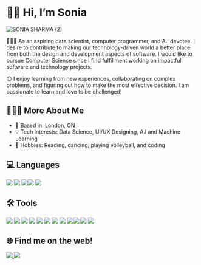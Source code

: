 # 👋🏽 Hi, I’m Sonia 
![SONIA SHARMA (2)](https://user-images.githubusercontent.com/71413895/186253846-0a7ac684-fdee-4ee9-af1a-02e22476d2f2.png)

👩🏽‍💻 As an aspiring data scientist, computer programmer, and A.I devotee. I desire to contribute to making our technology-driven world a better place from both the design and development aspects of software. I would like to pursue Computer Science since I find fulfillment working on impactful software and technology projects. 


😊 I enjoy learning from new experiences, collaborating on complex problems, and figuring out how to make the most effective decision. I am passionate to learn and love to be challenged!

## 🙋🏽‍♀️ More About Me
- 📍 Based in: London, ON
- 💡 Tech Interests: Data Science, UI/UX Designing, A.I and Machine Learning
- 👀  Hobbies: Reading, dancing, playing volleyball, and coding

## 💻 Languages 
<img src = "https://img.shields.io/badge/Python-3776AB?style=for-the-badge&logo=python&logoColor=white"> <img src = "https://img.shields.io/badge/Java-ED8B00?style=for-the-badge&logo=java&logoColor=white"> <img src = "https://img.shields.io/badge/C%2B%2B-00599C?style=for-the-badge&logo=c%2B%2B&logoColor=white"><img src = "https://img.shields.io/badge/HTML5-E34F26?style=for-the-badge&logo=html5&logoColor=white"> <img src = "https://img.shields.io/badge/CSS3-1572B6?style=for-the-badge&logo=css3&logoColor=white"> 

## 🛠 Tools

<!-- Design -->

<!--IDES -->
<img src = "https://img.shields.io/badge/Eclipse-2C2255?style=for-the-badge&logo=eclipse&logoColor=white"> <img src = "https://img.shields.io/badge/PyCharm-000000.svg?&style=for-the-badge&logo=PyCharm&logoColor=white"> <img src = "https://img.shields.io/badge/IntelliJ_IDEA-000000.svg?style=for-the-badge&logo=intellij-idea&logoColor=white"> <img src = "https://img.shields.io/badge/Visual_Studio_Code-0078D4?style=for-the-badge&logo=visual%20studio%20code&logoColor=white"> <img src = "https://img.shields.io/badge/replit-667881?style=for-the-badge&logo=replit&logoColor=white"> <img src = "https://img.shields.io/badge/Colab-F9AB00?style=for-the-badge&logo=googlecolab&color=525252"> <img src = "https://img.shields.io/badge/Arduino_IDE-00979D?style=for-the-badge&logo=arduino&logoColor=white"> <img src = "https://img.shields.io/badge/Figma-F24E1E?style=for-the-badge&logo=figma&logoColor=white"> <img src = "https://img.shields.io/badge/Canva-%2300C4CC.svg?&style=for-the-badge&logo=Canva&logoColor=white"><img src = "https://img.shields.io/badge/Bootstrap-563D7C?style=for-the-badge&logo=bootstrap&logoColor=white"> <img src = "https://img.shields.io/badge/Glitch-2800ff?style=for-the-badge&logo=glitch&logoColor=white"> <img src = "https://img.shields.io/badge/Microsoft_Office-D83B01?style=for-the-badge&logo=microsoft-office&logoColor=white">


## 🌐 Find me on the web!
<a href="https://www.linkedin.com/in/sonia-sharma-3343421b6/" alt="Linkedin"><img src = "https://img.shields.io/badge/LinkedIn-0077B5?style=for-the-badge&logo=linkedin&logoColor=white"> <a href="https://devpost.com/soniias2004/" alt="Devpost"> <img src = "https://img.shields.io/badge/Devpost-003E54?style=for-the-badge&logo=devpost&logoColor=white"> 
  
<!---
soniasharma12/soniasharma12 is a ✨ special ✨ repository because its `README.md` (this file) appears on your GitHub profile.
You can click the Preview link to take a look at your changes.
--->

